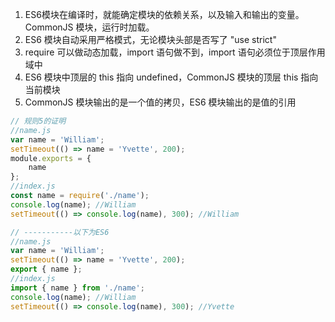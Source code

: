 1. ES6模块在编译时，就能确定模块的依赖关系，以及输入和输出的变量。CommonJS 模块，运行时加载。
2. ES6 模块自动采用严格模式，无论模块头部是否写了 "use strict"
3. require 可以做动态加载，import 语句做不到，import 语句必须位于顶层作用域中
4. ES6 模块中顶层的 this 指向 undefined，CommonJS 模块的顶层 this 指向当前模块
5. CommonJS 模块输出的是一个值的拷贝，ES6 模块输出的是值的引用


```js
// 规则5的证明
//name.js
var name = 'William';
setTimeout(() => name = 'Yvette', 200);
module.exports = {
    name
};
//index.js
const name = require('./name');
console.log(name); //William
setTimeout(() => console.log(name), 300); //William

// -----------以下为ES6
//name.js
var name = 'William';
setTimeout(() => name = 'Yvette', 200);
export { name };
//index.js
import { name } from './name';
console.log(name); //William
setTimeout(() => console.log(name), 300); //Yvette
```
